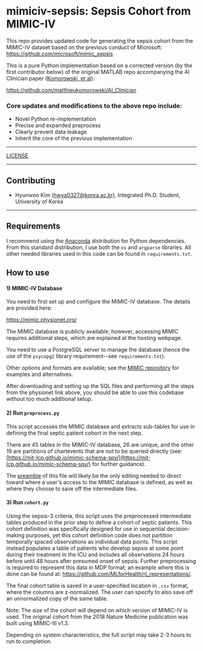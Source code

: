 # mimiciv-sepsis: Sepsis Cohort from MIMIC-IV

This repo provides updated code for generating the sepsis cohort from the MIMIC-IV dataset based on the previous conduct of Microsoft: https://github.com/microsoft/mimic_sepsis

This is a pure Python implementation based on a corrected version (by the first contributor below) of the original MATLAB repo accompanying the AI Clinician paper ([Komorowski, et al](https://www.nature.com/articles/s41591-018-0213-5?sf200531662=1)): 

https://github.com/matthieukomorowski/AI_Clinician

### Core updates and modifications to the above repo include:

- Novel Python re-implementation
- Precise and expanded preprocess
- Clearly prevent data leakage
- Inherit the core of the previous implementation

---

[LICENSE](https://github.com/microsoft/mimic_sepsis/blob/master/LICENSE)

---

## Contributing

- Hyunwoo Kim (hwya0327@korea.ac.kr), Integrated Ph.D. Student, University of Korea

---

## Requirements

I recommend using the [Anaconda](https://docs.anaconda.com/anaconda/install/) distribution for Python dependencies. From this standard distribution, I use both the `os` and `argparse` libraries. All other needed libraries used in this code can be found in `requirements.txt`.

## How to use

#### 1) MIMIC-IV Database
You need to first set up and configure the MIMIC-IV database. The details are provided here:

https://mimic.physionet.org/

The MIMIC database is publicly available; however, accessing MIMIC requires additional steps, which are explained at the hosting webpage.

You need to use a PostgreSQL server to manage the database (hence the use of the `psycopg2` library requirement--see `requirements.txt`). 

Other options and formats are available; see the [MIMIC repository](https://github.com/MIT-LCP/mimic-code/tree/master/buildmimic) for examples and alternatives.

After downloading and setting up the SQL files and performing all the steps from the physionet link above, you should be able to use this codebase without too much additional setup. 

#### 2) Run `preprocess.py`

This script accesses the MIMIC database and extracts sub-tables for use in defining the final septic patient cohort in the next step.

There are 45 tables in the MIMIC-IV database, 26 are unique, and the other 19 are partitions of chartevents that are not to be queried directly (see: [https://mit-lcp.github.io/mimic-schema-spy/](https://mit-lcp.github.io/mimic-schema-spy/) for further guidance).

The [preamble](https://github.com/microsoft/mimic_sepsis/blob/main/preprocess.py#L17-L26) of this file will likely be the only editing needed to direct toward where a user's access to the MIMIC database is defined, as well as where they choose to save off the intermediate files.

#### 3) Run `cohort.py`

Using the sepsis-3 criteria, this script uses the preprocessed intermediate tables produced in the prior step to define a cohort of septic patients. This cohort definition was specifically designed for use in sequential decision-making purposes, yet this cohort definition code does not partition temporally spaced observations as individual data points. This script instead populates a table of patients who develop sepsis at some point during their treatment in the ICU and includes all observations 24 hours before until 48 hours after presumed onset of sepsis. Further preprocessing is required to represent this data in MDP format; an example where this is done can be found at: https://github.com/MLforHealth/rl_representations/.

The final cohort table is saved in a user-specified location in `.csv` format, where the columns are z-normalized. The user can specify to also save off an unnormalized copy of the same table.

Note: The size of the cohort will depend on which version of MIMIC-IV is used. The original cohort from the 2018 Nature Medicine publication was built using MIMIC-III v1.3.

Depending on system characteristics, the full script may take 2-3 hours to run to completion.
